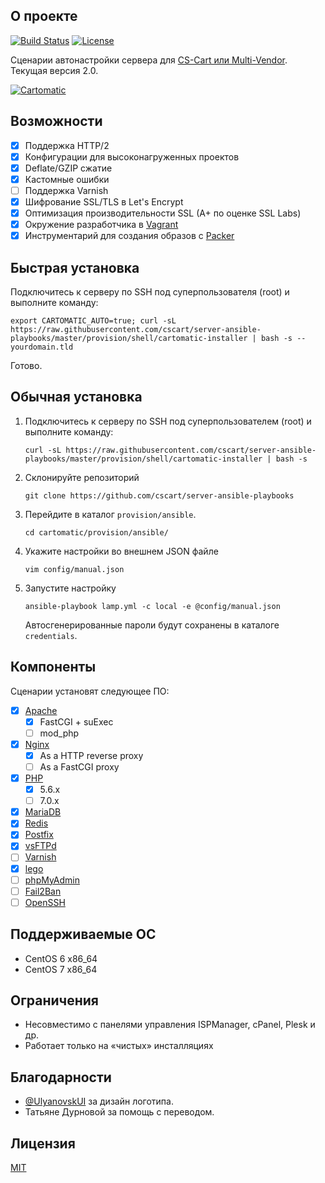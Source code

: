 О проекте
---------

[![Build Status](https://jenkins.gongled.me/buildStatus/icon?job=cartomatic)](https://jenkins.gongled.me/job/cartomatic)
[![License](https://img.shields.io/badge/license-MIT-blue.svg?style=flat)](https://github.com/cscart/server-ansible-playbooks/blob/master/COPYING)

Сценарии автонастройки сервера для [CS-Cart или Multi-Vendor](https://cs-cart.com/). Текущая версия 2.0.

[![Cartomatic](https://raw.githubusercontent.com/cscart/server-ansible-playbooks/develop/cartomatic.png)](https://cs-cart.com)

Возможности
-----------

- [x] Поддержка HTTP/2
- [x] Конфигурации для высоконагруженных проектов
- [x] Deflate/GZIP сжатие
- [x] Кастомные ошибки
- [ ] Поддержка Varnish
- [x] Шифрование SSL/TLS в Let's Encrypt
- [x] Оптимизация производительности SSL (A+ по оценке SSL Labs)
- [x] Окружение разработчика в [Vagrant](https://vagrantup.com)
- [x] Инструментарий для создания образов с [Packer](https://packer.io)

Быстрая установка
-----------------

Подключитесь к серверу по SSH под суперпользователя (root) и выполните команду:

```
export CARTOMATIC_AUTO=true; curl -sL https://raw.githubusercontent.com/cscart/server-ansible-playbooks/master/provision/shell/cartomatic-installer | bash -s -- yourdomain.tld
```

Готово.

Обычная установка
-----------------

1. Подключитесь к серверу по SSH под суперпользователем (root) и выполните команду:

    ```
    curl -sL https://raw.githubusercontent.com/cscart/server-ansible-playbooks/master/provision/shell/cartomatic-installer | bash -s
    ```

2. Склонируйте репозиторий

   ```
   git clone https://github.com/cscart/server-ansible-playbooks
   ```

3. Перейдите в каталог `provision/ansible`.

    ```
    cd cartomatic/provision/ansible/
    ```

4. Укажите настройки во внешнем JSON файле

    ```
    vim config/manual.json
    ```

5. Запустите настройку

    ```
    ansible-playbook lamp.yml -c local -e @config/manual.json
    ```

    Автосгенерированные пароли будут сохранены в каталоге `credentials`.

Компоненты
----------

Сценарии установят следующее ПО:

- [x] [Apache](http://httpd.apache.org)
  - [x] FastCGI + suExec
  - [ ] mod_php
- [x] [Nginx](http://nginx.org)
  - [x] As a HTTP reverse proxy
  - [ ] As a FastCGI proxy
- [x] [PHP](https://secure.php.net)
  - [x] 5.6.x
  - [ ] 7.0.x
- [x] [MariaDB](https://mariadb.com)
- [x] [Redis](http://redis.io)
- [x] [Postfix](http://www.postfix.org)
- [x] [vsFTPd](https://security.appspot.com/vsftpd.html)
- [ ] [Varnish](https://www.varnish-cache.org)
- [x] [lego](https://github.com/xenolf/lego)
- [ ] [phpMyAdmin](https://www.phpmyadmin.net)
- [ ] [Fail2Ban](http://www.fail2ban.org/)
- [ ] [OpenSSH](http://www.openssh.com)

Поддерживаемые ОС
-----------------

* CentOS 6 x86_64
* CentOS 7 x86_64

Ограничения
-----------

* Несовместимо с панелями управления ISPManager, cPanel, Plesk и др.
* Работает только на «чистых» инсталляциях

Благодарности
-------------

* [@UlyanovskUI](https://twitter.com/UlyanovskUI) за дизайн логотипа.
* Татьяне Дурновой за помощь с переводом.

Лицензия
--------

[MIT](https://github.com/cscart/server-ansible-playbooks/blob/master/COPYING)
